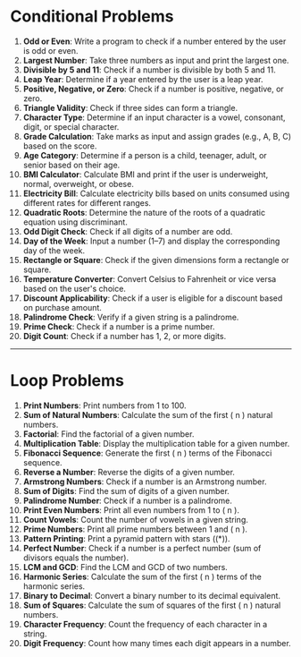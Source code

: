 # Conditional Problems

1. **Odd or Even**: Write a program to check if a number entered by the user is odd or even.
2. **Largest Number**: Take three numbers as input and print the largest one.
3. **Divisible by 5 and 11**: Check if a number is divisible by both 5 and 11.
4. **Leap Year**: Determine if a year entered by the user is a leap year.
5. **Positive, Negative, or Zero**: Check if a number is positive, negative, or zero.
6. **Triangle Validity**: Check if three sides can form a triangle.
7. **Character Type**: Determine if an input character is a vowel, consonant, digit, or special character.
8. **Grade Calculation**: Take marks as input and assign grades (e.g., A, B, C) based on the score.
9. **Age Category**: Determine if a person is a child, teenager, adult, or senior based on their age.
10. **BMI Calculator**: Calculate BMI and print if the user is underweight, normal, overweight, or obese.
11. **Electricity Bill**: Calculate electricity bills based on units consumed using different rates for different ranges.
12. **Quadratic Roots**: Determine the nature of the roots of a quadratic equation using discriminant.
13. **Odd Digit Check**: Check if all digits of a number are odd.
14. **Day of the Week**: Input a number (1–7) and display the corresponding day of the week.
15. **Rectangle or Square**: Check if the given dimensions form a rectangle or square.
16. **Temperature Converter**: Convert Celsius to Fahrenheit or vice versa based on the user's choice.
17. **Discount Applicability**: Check if a user is eligible for a discount based on purchase amount.
18. **Palindrome Check**: Verify if a given string is a palindrome.
19. **Prime Check**: Check if a number is a prime number.
20. **Digit Count**: Check if a number has 1, 2, or more digits.

---

# Loop Problems

1. **Print Numbers**: Print numbers from 1 to 100.
2. **Sum of Natural Numbers**: Calculate the sum of the first \( n \) natural numbers.
3. **Factorial**: Find the factorial of a given number.
4. **Multiplication Table**: Display the multiplication table for a given number.
5. **Fibonacci Sequence**: Generate the first \( n \) terms of the Fibonacci sequence.
6. **Reverse a Number**: Reverse the digits of a given number.
7. **Armstrong Numbers**: Check if a number is an Armstrong number.
8. **Sum of Digits**: Find the sum of digits of a given number.
9. **Palindrome Number**: Check if a number is a palindrome.
10. **Print Even Numbers**: Print all even numbers from 1 to \( n \).
11. **Count Vowels**: Count the number of vowels in a given string.
12. **Prime Numbers**: Print all prime numbers between 1 and \( n \).
13. **Pattern Printing**: Print a pyramid pattern with stars (\(\*\)).
14. **Perfect Number**: Check if a number is a perfect number (sum of divisors equals the number).
15. **LCM and GCD**: Find the LCM and GCD of two numbers.
16. **Harmonic Series**: Calculate the sum of the first \( n \) terms of the harmonic series.
17. **Binary to Decimal**: Convert a binary number to its decimal equivalent.
18. **Sum of Squares**: Calculate the sum of squares of the first \( n \) natural numbers.
19. **Character Frequency**: Count the frequency of each character in a string.
20. **Digit Frequency**: Count how many times each digit appears in a number.
